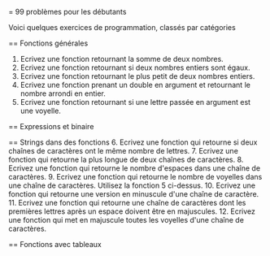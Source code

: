 = 99 problèmes pour les débutants

Voici quelques exercices de programmation, classés par catégories

== Fonctions générales
1. Ecrivez une fonction retournant la somme de deux nombres.
2. Ecrivez une fonction retournant si deux nombres entiers sont égaux.
3. Ecrivez une fonction retournant le plus petit de deux nombres entiers.
4. Ecrivez une fonction prenant un double en argument et retournant le nombre arrondi en entier.
5. Ecrivez une fonction retournant si une lettre passée en argument est une voyelle.

== Expressions et binaire

== Strings dans des fonctions
6. Ecrivez une fonction qui retourne si deux chaînes de caractères ont le même nombre de lettres.
7. Ecrivez une fonction qui retourne la plus longue de deux chaînes de caractères.
8. Ecrivez une fonction qui retourne le nombre d'espaces dans une chaîne de caractères.
9. Ecrivez une fonction qui retourne le nombre de voyelles dans une chaîne de caractères. Utilisez la fonction 5 ci-dessus.
10. Ecrivez une fonction qui retourne une version en minuscule d'une chaîne de caractère.
11. Ecrivez une fonction qui retourne une chaîne de caractères dont les premières lettres après un espace doivent être en majuscules.
12. Ecrivez une fonction qui met en majuscule toutes les voyelles d'une chaîne de caractères.

== Fonctions avec tableaux
